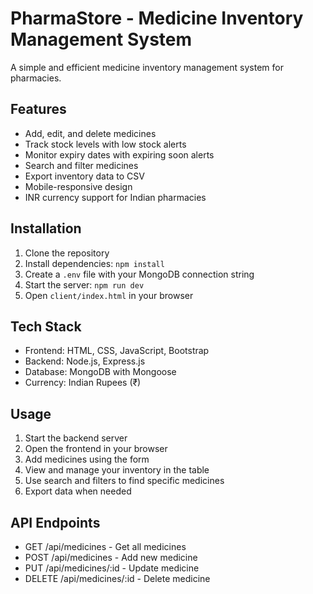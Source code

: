 # PharmaStore - Medicine Inventory Management System

A simple and efficient medicine inventory management system for pharmacies.

## Features

- Add, edit, and delete medicines
- Track stock levels with low stock alerts
- Monitor expiry dates with expiring soon alerts
- Search and filter medicines
- Export inventory data to CSV
- Mobile-responsive design
- INR currency support for Indian pharmacies

## Installation

1. Clone the repository
2. Install dependencies: `npm install`
3. Create a `.env` file with your MongoDB connection string
4. Start the server: `npm run dev`
5. Open `client/index.html` in your browser

## Tech Stack

- Frontend: HTML, CSS, JavaScript, Bootstrap
- Backend: Node.js, Express.js
- Database: MongoDB with Mongoose
- Currency: Indian Rupees (₹)

## Usage

1. Start the backend server
2. Open the frontend in your browser
3. Add medicines using the form
4. View and manage your inventory in the table
5. Use search and filters to find specific medicines
6. Export data when needed

## API Endpoints

- GET /api/medicines - Get all medicines
- POST /api/medicines - Add new medicine
- PUT /api/medicines/:id - Update medicine
- DELETE /api/medicines/:id - Delete medicine
